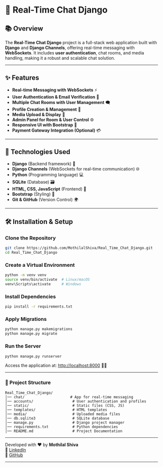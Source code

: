 # 💬 Real-Time Chat Django  

## 📚 Overview  
The **Real-Time Chat Django** project is a full-stack web application built with **Django** and **Django Channels**, offering real-time messaging with **WebSockets**. It includes **user authentication**, chat rooms, and media handling, making it a robust and scalable chat solution.  

---

## ✨ Features  
- **Real-time Messaging with WebSockets** ⚡  
- **User Authentication & Email Verification** 🔐  
- **Multiple Chat Rooms with User Management** 🗨️  
- **Profile Creation & Management** 👤  
- **Media Upload & Display** 📁  
- **Admin Panel for Room & User Control** ⚙️  
- **Responsive UI with Bootstrap** 🎨  
- **Payment Gateway Integration (Optional)** 💳  

---

## 🚀 Technologies Used  
- **Django** (Backend framework) 🐍  
- **Django Channels** (WebSockets for real-time communication) 🌐  
- **Python** (Programming language) 💻  
- **SQLite** (Database) 🗃️  
- **HTML, CSS, JavaScript** (Frontend) 🎯  
- **Bootstrap** (Styling) 🎨  
- **Git & GitHub** (Version Control) 🌍  

---

## 🛠️ Installation & Setup  

### Clone the Repository  
```sh  
git clone https://github.com/MothilalShiva/Real_Time_Chat_Django.git  
cd Real_Time_Chat_Django  
```  

### Create a Virtual Environment  
```sh  
python -m venv venv  
source venv/bin/activate  # Linux/macOS  
venv\Scripts\activate     # Windows  
```  

### Install Dependencies  
```sh  
pip install -r requirements.txt  
```  

### Apply Migrations  
```sh  
python manage.py makemigrations  
python manage.py migrate  
```  

### Run the Server  
```sh  
python manage.py runserver  
```  
Access the application at: [http://localhost:8000](http://localhost:8000) 👨‍💻  

---

### 📂 Project Structure  
```
Real_Time_Chat_Django/
│── chat/                     # App for real-time messaging
│── accounts/                  # User authentication and profiles
│── static/                    # Static files (CSS, JS)
│── templates/                 # HTML templates
│── media/                     # Uploaded media files
│── db.sqlite3                 # SQLite database
│── manage.py                  # Django project manager
│── requirements.txt           # Python dependencies
│── README.md                  # Project Documentation
```

---

Developed with ❤️ by **Mothilal Shiva**  
🔗 [LinkedIn](https://www.linkedin.com/in/mothilal-shiva-41151b228)  
🔗 [GitHub](https://github.com/MothilalShiva)  

---
